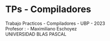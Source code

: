 
<h1 class="code-line" data-line-start=0 data-line-end=1 ><a id="TPsCompiladores_0"></a>TPs - Compiladores</h1>
<p class="has-line-data" data-line-start="1" data-line-end="4">Trabajo Practicos - Compiladores - UBP - 2023<br>
Profesor : - Maximiliano Eschoyez  <br>
UNIVERSIDAD BLAS PASCAL</p>
